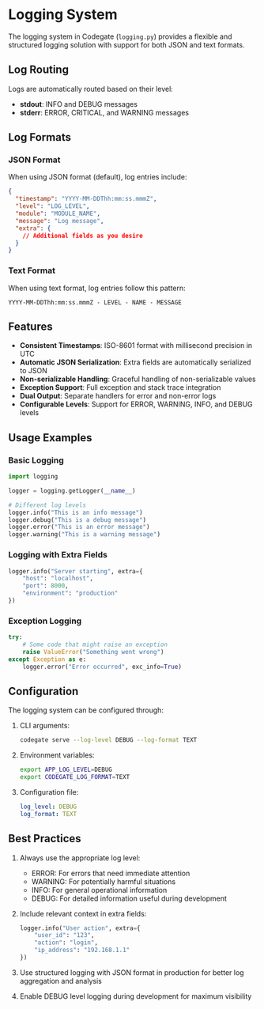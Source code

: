 # Logging System

The logging system in Codegate (`logging.py`) provides a flexible and structured logging solution with support for both JSON and text formats.

## Log Routing

Logs are automatically routed based on their level:

- **stdout**: INFO and DEBUG messages
- **stderr**: ERROR, CRITICAL, and WARNING messages

## Log Formats

### JSON Format

When using JSON format (default), log entries include:

```json
{
  "timestamp": "YYYY-MM-DDThh:mm:ss.mmmZ",
  "level": "LOG_LEVEL",
  "module": "MODULE_NAME",
  "message": "Log message",
  "extra": {
    // Additional fields as you desire
  }
}
```

### Text Format

When using text format, log entries follow this pattern:

```
YYYY-MM-DDThh:mm:ss.mmmZ - LEVEL - NAME - MESSAGE
```

## Features

- **Consistent Timestamps**: ISO-8601 format with millisecond precision in UTC
- **Automatic JSON Serialization**: Extra fields are automatically serialized to JSON
- **Non-serializable Handling**: Graceful handling of non-serializable values
- **Exception Support**: Full exception and stack trace integration
- **Dual Output**: Separate handlers for error and non-error logs
- **Configurable Levels**: Support for ERROR, WARNING, INFO, and DEBUG levels

## Usage Examples

### Basic Logging

```python
import logging

logger = logging.getLogger(__name__)

# Different log levels
logger.info("This is an info message")
logger.debug("This is a debug message")
logger.error("This is an error message")
logger.warning("This is a warning message")
```

### Logging with Extra Fields

```python
logger.info("Server starting", extra={
    "host": "localhost",
    "port": 8000,
    "environment": "production"
})
```

### Exception Logging

```python
try:
    # Some code that might raise an exception
    raise ValueError("Something went wrong")
except Exception as e:
    logger.error("Error occurred", exc_info=True)
```

## Configuration

The logging system can be configured through:

1. CLI arguments:
   ```bash
   codegate serve --log-level DEBUG --log-format TEXT
   ```

2. Environment variables:
   ```bash
   export APP_LOG_LEVEL=DEBUG
   export CODEGATE_LOG_FORMAT=TEXT
   ```

3. Configuration file:
   ```yaml
   log_level: DEBUG
   log_format: TEXT
   ```

## Best Practices

1. Always use the appropriate log level:
   - ERROR: For errors that need immediate attention
   - WARNING: For potentially harmful situations
   - INFO: For general operational information
   - DEBUG: For detailed information useful during development

2. Include relevant context in extra fields:
   ```python
   logger.info("User action", extra={
       "user_id": "123",
       "action": "login",
       "ip_address": "192.168.1.1"
   })
   ```

3. Use structured logging with JSON format in production for better log aggregation and analysis

4. Enable DEBUG level logging during development for maximum visibility
